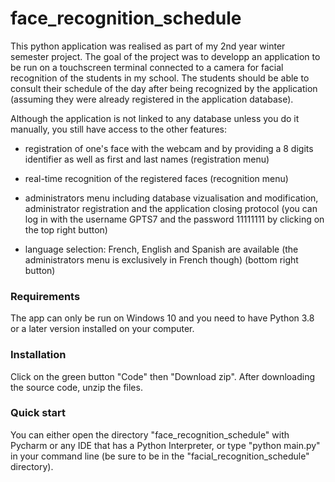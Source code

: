 # face_recognition_schedule

This python application was realised as part of my 2nd year winter semester project. The goal of the project was to developp an application to be run on a touchscreen terminal connected to a camera for facial recognition of the students in my school. The students should be able to consult their schedule of the day after being recognized by the application (assuming they were already registered in the application database). 

Although the application is not linked to any database unless you do it manually, you still have access to the other features:

- registration of one's face with the webcam and by providing a 8 digits identifier as well as first and last names (registration menu)

- real-time recognition of the registered faces (recognition menu)

- administrators menu including database vizualisation and modification, administrator registration and the application closing protocol (you can log in with the username GPTS7 and the password 11111111 by clicking on the top right button)

- language selection: French, English and Spanish are available (the administrators menu is exclusively in French though) (bottom right button)

### Requirements

The app can only be run on Windows 10 and you need to have Python 3.8 or a later version installed on your computer.

### Installation

Click on the green button "Code" then "Download zip". After downloading the source code, unzip the files. 

### Quick start
 
You can either open the directory "face_recognition_schedule" with Pycharm or any IDE that has a Python Interpreter, or type "python main.py" in your command line (be sure to be in the "facial_recognition_schedule" directory).
